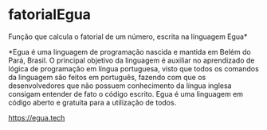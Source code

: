 # fatorialEgua
Função que calcula o fatorial de um número, escrita na linguagem Egua*

*Egua é uma linguagem de programação nascida e mantida em Belém do Pará, Brasil. O principal objetivo da linguagem é auxiliar no aprendizado de lógica de programação em língua portuguesa, visto que todos os comandos da linguagem são feitos em português, fazendo com que os desenvolvedores que não possuem conhecimento da língua inglesa consigam entender de fato o código escrito.
Egua é uma linguagem em código aberto e gratuita para a utilização de todos.

https://egua.tech
